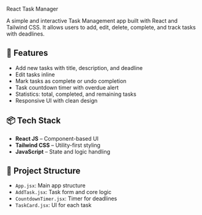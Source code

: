 React Task Manager

A simple and interactive Task Management app built with React and Tailwind CSS. It allows users to add, edit, delete, complete, and track tasks with deadlines.

## 🚀 Features

- Add new tasks with title, description, and deadline
- Edit tasks inline
- Mark tasks as complete or undo completion
- Task countdown timer with overdue alert
- Statistics: total, completed, and remaining tasks
- Responsive UI with clean design

## 📦 Tech Stack

- **React JS** – Component-based UI
- **Tailwind CSS** – Utility-first styling
- **JavaScript** – State and logic handling

## 📁 Project Structure

- `App.jsx`: Main app structure
- `AddTask.jsx`: Task form and core logic
- `CountdownTimer.jsx`: Timer for deadlines
- `TaskCard.jsx`: UI for each task
